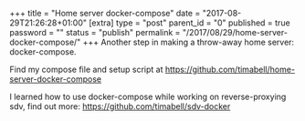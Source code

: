 +++
title = "Home server docker-compose"
date = "2017-08-29T21:26:28+01:00"
[extra]
type = "post"
parent_id = "0"
published = true
password = ""
status = "publish"
permalink = "/2017/08/29/home-server-docker-compose/"
+++
Another step in making a throw-away home server: docker-compose.

Find my compose file and setup script at <https://github.com/timabell/home-server-docker-compose>

I learned how to use docker-compose while working on reverse-proxying sdv, find out more: <https://github.com/timabell/sdv-docker>
